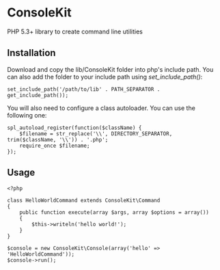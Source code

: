 # ConsoleKit

PHP 5.3+ library to create command line utilities

## Installation

Download and copy the lib/ConsoleKit folder into php's include path.
You can also add the folder to your include path using *set\_include\_path()*:

    set_include_path('/path/to/lib' . PATH_SEPARATOR . get_include_path());

You will also need to configure a class autoloader. You can use the following one:

    spl_autoload_register(function($className) {
        $filename = str_replace('\\', DIRECTORY_SEPARATOR, trim($className, '\\')) . '.php';
        require_once $filename;
    });

## Usage

    <?php

    class HelloWorldCommand extends ConsoleKit\Command
    {
        public function execute(array $args, array $options = array())
        {
            $this->writeln('hello world!');
        }
    }

    $console = new ConsoleKit\Console(array('hello' => 'HelloWorldCommand'));
    $console->run();
